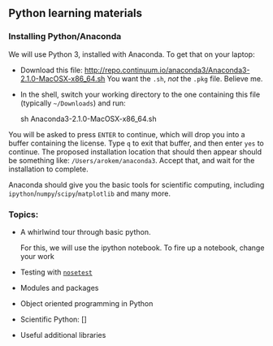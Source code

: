 ## Python learning materials


### Installing Python/Anaconda

We will use Python 3, installed with Anaconda. To get that on your laptop:

- Download this file: http://repo.continuum.io/anaconda3/Anaconda3-2.1.0-MacOSX-x86_64.sh
   You want the `.sh`, *not* the `.pkg` file. Believe me.
   
- In the shell, switch your working directory to the one containing this file
  (typically `~/Downloads`) and run:

    sh Anaconda3-2.1.0-MacOSX-x86_64.sh

You will be asked to press `ENTER` to continue, which will drop you into a
buffer containing the license. Type `q` to exit that buffer, and then enter
`yes` to continue. The proposed installation location that should then appear
should be something like: `/Users/arokem/anaconda3`. Accept that, and wait for
the installation to complete.

Anaconda should give you the basic tools for scientific computing, including
`ipython`/`numpy`/`scipy`/`matplotlib` and many more. 

### Topics:

- A whirlwind tour through basic python.

    For this, we will use the ipython notebook. To fire up a notebook, change your work

- Testing with [`nosetest`](https://nose.readthedocs.org/en/latest/)

- Modules and packages

- Object oriented programming in Python

- Scientific Python: []

- Useful additional libraries


